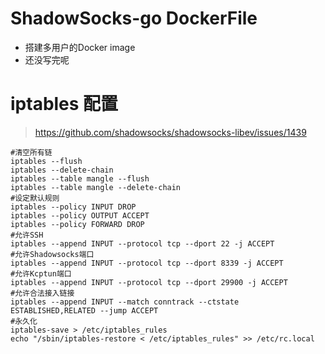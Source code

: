 # ShadowSocks-go DockerFile

* 搭建多用户的Docker image
* 还没写完呢

iptables 配置
====
> https://github.com/shadowsocks/shadowsocks-libev/issues/1439

```shell
#清空所有链
iptables --flush
iptables --delete-chain
iptables --table mangle --flush
iptables --table mangle --delete-chain
#设定默认规则
iptables --policy INPUT DROP
iptables --policy OUTPUT ACCEPT
iptables --policy FORWARD DROP
#允许SSH
iptables --append INPUT --protocol tcp --dport 22 -j ACCEPT
#允许Shadowsocks端口
iptables --append INPUT --protocol tcp --dport 8339 -j ACCEPT
#允许Kcptun端口
iptables --append INPUT --protocol tcp --dport 29900 -j ACCEPT
#允许合法接入链接
iptables --append INPUT --match conntrack --ctstate ESTABLISHED,RELATED --jump ACCEPT
#永久化
iptables-save > /etc/iptables_rules
echo "/sbin/iptables-restore < /etc/iptables_rules" >> /etc/rc.local
```
